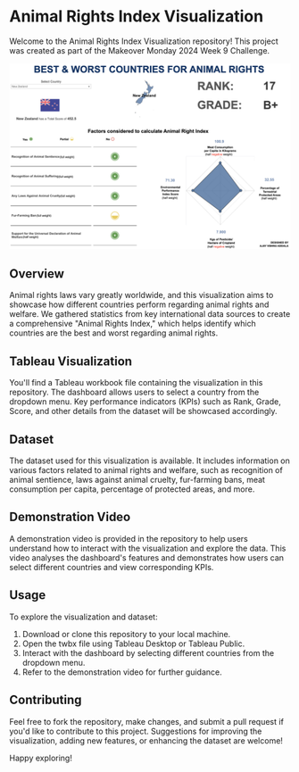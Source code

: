 # Animal Rights Index Visualization

Welcome to the Animal Rights Index Visualization repository! This project was created as part of the Makeover Monday 2024 Week 9 Challenge.

![Animal Rights Index Visualization](snapshot.png)

## Overview

Animal rights laws vary greatly worldwide, and this visualization aims to showcase how different countries perform regarding animal rights and welfare. We gathered statistics from key international data sources to create a comprehensive "Animal Rights Index," which helps identify which countries are the best and worst regarding animal rights.

## Tableau Visualization

You'll find a Tableau workbook file containing the visualization in this repository. The dashboard allows users to select a country from the dropdown menu. Key performance indicators (KPIs) such as Rank, Grade, Score, and other details from the dataset will be showcased accordingly.

## Dataset

The dataset used for this visualization is available. It includes information on various factors related to animal rights and welfare, such as recognition of animal sentience, laws against animal cruelty, fur-farming bans, meat consumption per capita, percentage of protected areas, and more.

## Demonstration Video

A demonstration video is provided in the repository to help users understand how to interact with the visualization and explore the data. This video analyses the dashboard's features and demonstrates how users can select different countries and view corresponding KPIs.

## Usage

To explore the visualization and dataset:

1. Download or clone this repository to your local machine.
2. Open the twbx file using Tableau Desktop or Tableau Public.
3. Interact with the dashboard by selecting different countries from the dropdown menu.
4. Refer to the demonstration video for further guidance.

## Contributing

Feel free to fork the repository, make changes, and submit a pull request if you'd like to contribute to this project. Suggestions for improving the visualization, adding new features, or enhancing the dataset are welcome!

Happy exploring!

